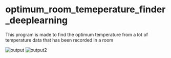 # optimum_room_temeperature_finder_deeplearning
This program is made to find the optimum temperature from a lot of temperature data that has been recorded in a room

![output](https://user-images.githubusercontent.com/46664825/230903909-d74e7b11-eb25-4e11-93a4-3d3d18e33935.png)
![output2](https://user-images.githubusercontent.com/46664825/230903921-5f87093a-c103-4369-a018-9aa76643bddd.png)
